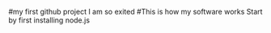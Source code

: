 #my first github project
I am so exited
#This is how my software works
Start by first installing node.js
